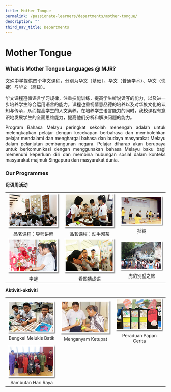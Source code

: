 ```yaml
---
title: Mother Tongue
permalink: /passionate-learners/departments/mother-tongue/
description: ""
third_nav_title: Departments
---
```

# Mother Tongue

### What is Mother Tongue Languages @ MJR?

<p style="text-align: justify;">文殊中学提供四个华文课程，分别为华文（基础）、华文（普通学术）、华文（快捷）与华文（高级）。</p>

<p style="text-align: justify;">华文课程遵循语言学习规律，注重技能训练，提高学生听说读写的能力，以及进一步培养学生综合运用语言的能力。课程也重视情意品德的培养以及对华族文化的认知与传承，从而提高学生的人文素养。在培养学生语言能力的同时，我校课程有意识地发展学生的全面思维能力，提高他们分析和解决问题的能力。</p>

<p style="text-align: justify;">Program Bahasa Melayu peringkat sekolah menengah adalah untuk melengkapkan pelajar dengan kecekapan berbahasa dan membolehkan pelajar mendalami dan menghargai bahasa dan budaya masyarakat Melayu dalam pelanjutan pembangunan negara. Pelajar diharap akan berupaya untuk berkomunikasi dengan menggunakan bahasa Melayu baku bagi memenuhi keperluan diri dan membina hubungan sosial dalam konteks masyarakat majmuk Singapura dan masyarakat dunia.</p>

### Our Programmes

**母语周活动**


|   |   |   |
|:----:|:-----:|:------:|
| ![](/images/Passionate%20Learners/Mother%20Tongue/mt1.png)  品茗课程：导师讲解	 |  ![](/images/Passionate%20Learners/Mother%20Tongue/mt2.png) 品茗课程：动手沏茶	 |  ![](/images/Passionate%20Learners/Mother%20Tongue/mt3.png) 扯铃 |
|  ![](/images/Passionate%20Learners/Mother%20Tongue/mt4.png) 字谜	 |  ![](/images/Passionate%20Learners/Mother%20Tongue/mt5.png) 看图猜成语	 |  ![](/images/Passionate%20Learners/Mother%20Tongue/mt6.png) 虎豹别墅之旅 |



**Aktiviti-aktiviti**


|   |   |   |
|:----:|:-----:|:------:|
| ![](/images/Passionate%20Learners/Mother%20Tongue/mt7.png)  Bengkel Melukis Batik	  |  ![](/images/Passionate%20Learners/Mother%20Tongue/mt8.png) Menganyam Ketupat	 |  ![](/images/Passionate%20Learners/Mother%20Tongue/mt9.png)  Peraduan Papan Cerita  |
|  ![](/images/Passionate%20Learners/Mother%20Tongue/mt10.png)   Sambutan Hari Raya	  |     |   |